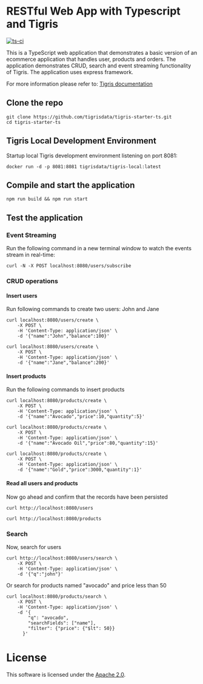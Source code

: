 # RESTful Web App with Typescript and Tigris

[![ts-ci](https://github.com/tigrisdata/tigris-starter-ts/actions/workflows/ts-ci.yml/badge.svg?branch=main)](https://github.com/tigrisdata/tigris-starter-ts/actions/workflows/ts-ci.yml)

This is a TypeScript web application that demonstrates a basic version of an
ecommerce application that handles user, products and orders. The application
demonstrates CRUD, search and event streaming functionality of Tigris.
The application uses express framework.

For more information please refer to:
[Tigris documentation](https://docs.tigrisdata.com)

## Clone the repo

```shell
git clone https://github.com/tigrisdata/tigris-starter-ts.git
cd tigris-starter-ts
```

## Tigris Local Development Environment

Startup local Tigris development environment listening on port 8081:

```shell
docker run -d -p 8081:8081 tigrisdata/tigris-local:latest
```

## Compile and start the application

```shell
npm run build && npm run start
```

## Test the application

### Event Streaming

Run the following command in a new terminal window to watch the events stream in
real-time:

```shell
curl -N -X POST localhost:8080/users/subscribe
```

### CRUD operations

#### Insert users

Run following commands to create two users: John and Jane

```shell
curl localhost:8080/users/create \
    -X POST \
    -H 'Content-Type: application/json' \
    -d '{"name":"John","balance":100}'
```

```shell
curl localhost:8080/users/create \
    -X POST \
    -H 'Content-Type: application/json' \
    -d '{"name":"Jane","balance":200}'
```

#### Insert products

Run the following commands to insert products

```shell
curl localhost:8080/products/create \
    -X POST \
    -H 'Content-Type: application/json' \
    -d '{"name":"Avocado","price":10,"quantity":5}'
```

```shell
curl localhost:8080/products/create \
    -X POST \
    -H 'Content-Type: application/json' \
    -d '{"name":"Avocado Oil","price":80,"quantity":15}'
```

```shell
curl localhost:8080/products/create \
    -X POST \
    -H 'Content-Type: application/json' \
    -d '{"name":"Gold","price":3000,"quantity":1}'
```

#### Read all users and products

Now go ahead and confirm that the records have been persisted

```shell
curl http://localhost:8080/users
```

```shell
curl http://localhost:8080/products
```

### Search

Now, search for users

```shell
curl http://localhost:8080/users/search \
    -X POST \
    -H 'Content-Type: application/json' \
    -d '{"q":"john"}'
```

Or search for products named "avocado" and price less than 50

```shell
curl localhost:8080/products/search \
    -X POST \
    -H 'Content-Type: application/json' \
    -d '{
        "q": "avocado",
        "searchFields": ["name"],
        "filter": {"price": {"$lt": 50}}
      }'
```

# License

This software is licensed under the [Apache 2.0](LICENSE).
